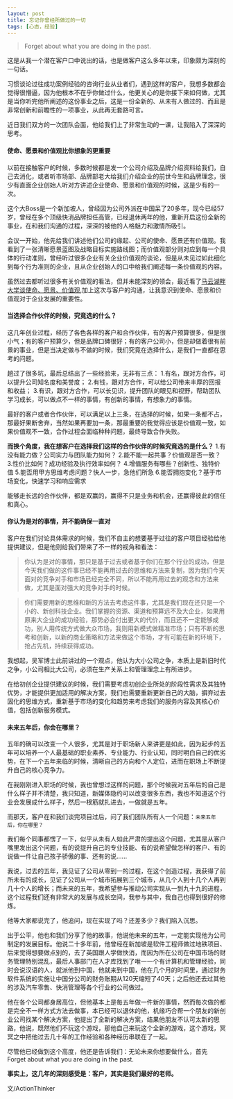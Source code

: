 ```yaml
---
layout: post
title: 忘记你曾经所做过的一切
tags: [心态，经验]
---
```


> Forget about what you are doing in the past.

这是从我一个潜在客户口中说出的话，也是做客户这么多年以来，印象颇为深刻的一句话。

习惯谈论过往成功案例经验的咨询行业从业者们，遇到这样的客户，我想多数都会觉得很懵逼，因为他根本不在乎你做过什么，他更关心的是你接下来如何做，尤其是当你听完他所阐述的这份事业之后，这是一份全新的、从未有人做过的、而且是非常创新和前瞻性的一项事业，从此再无套路可言。

近日我们双方的一次团队会面，他给我们上了非常生动的一课，让我陷入了深深的思考。

#### 使命、愿景和价值观比你想象的更重要 
以前在接触客户的时候，多数时候都是发一个公司介绍及品牌介绍资料给我们，自己去消化，或者听市场部、品牌部老大给我们介绍企业的前世今生和品牌理念，很少有直面企业创始人听对方讲述企业使命、愿景和价值观的时候，这是少有的一次。

这个大Boss是一个新加坡人，曾经因为公司外派在中国呆了20多年，现今已经57岁，曾经在多个顶级快消品牌担任高管，已经退休两年的他，重新开启这份全新的事业，在和我们沟通的过程，深深的被他的人格魅力和激情所吸引。

会议一开始，他先给我们讲述他们公司的缘起、公司的使命、愿景还有价值观。我看到了一张清晰愿景蓝图及战略目标实施路线图；而价值观部分则对应到每一个具体的行动准则，曾经听过很多企业有关企业价值观的谈论，但是从未见过如此细化到每个行为准则的企业，且从企业创始人的口中给我们阐述每一条价值观的内容。

虽然过去都听过很多有关价值观的看法，但并未能深刻的领会，最近看了[马云湖畔大学谈使命、愿景、价值观](http://v.qq.com/x/page/b03438b830w.html),加上这次与客户的沟通，让我意识到使命、愿景和价值观对于企业发展的重要性。

#### 当选择合作伙伴的时候，究竟选的什么？
这几年创业过程，经历了各色各样的客户和合作伙伴，有的客户预算很多，但是很小气；有的客户预算少，但是品牌口碑很好；有的客户公司小，但是却做着很有前景的事业，但是当决定做与不做的时候，我们究竟在选择什么，是我们一直都在思考的问题。

趟过了很多坑，最后总结出了一些经验来，无非有三点：
1.有名，跟对方合作，可以提升公司知名度和美誉度；
2.有钱，跟对方合作，可以给公司带来丰厚的回报和收益；
3.有识，跟对方合作，可以长见识，提升团队的眼见和视野，帮助团队学习成长，可以做点不一样的事情，有创新的事情，有想象力的事情。

最好的客户或者合作伙伴，可以满足以上三条，在选择的时候，如果一条都不占，那最好果断舍弃，当然如果再要加一条，那最重要的我觉得应该是价值观一致，如果价值观不一致，合作过程会面临种种问题，最终导致合作失败。

**而换个角度，我在想客户在选择我们这样的合作伙伴的时候究竟选的是什么？**
1.有没有能力做？公司实力与团队能力如何？
2.能不能一起共事？价值观是否一致？
3.性价比如何？成功经验及执行效率如何？
4.增值服务有哪些？创新性、独特价值
5.能否用甲方思维考虑问题？快人一步，急他们所急
6.能否拥抱变化？基于市场变化，快速学习和响应需求

能够走长远的合作伙伴，都是双赢的，赢得不只是业务和机会，还赢得彼此的信任和真心。


#### 你认为是对的事情，并不能确保一直对

客户在我们讨论具体需求的时候，我们不自主的想要基于过往的客户项目经验给他提供建议，但是他则给我们带来了不一样的视角和看法：

> 你认为是对的事情，那只是基于过去或者基于你们在那个行业的成功，但是今天我们做的这件事已经不能再用过去的思维和方法来复制，因为我们今天面对的竞争对手和市场已经完全不同，所以不能再用过去的观念和方法来做，尤其是面对强大的竞争对手的时候。

>你们需要用新的思维和新的方法去考虑这件事，尤其是我们现在还只是一个小的、新创科技企业。我们掌握的资源、渠道和预算远不及大企业，如果用原来大企业的成功经验，那势必会付出更大的代价，而且还不一定能够成功，别人用传统方式做大众市场，我则用新模式做精准市场；只有不断的思考和创新，以新的商业策略和方法来做这个市场，才有可能在新的环境下，抢占先机，持续获得成功。

我想起，吴军博士此前讲过的一个观点，他认为大小公司之争，本质上是新旧时代之争，小公司相比大公司，必须在生产关系上和管理理念上有所进步。

在给初创企业提供建议的时候，我们需要考虑初创企业所处的阶段性需求及其独特优势，才能提供更加适用的解决方案，我们也需要重新更新自己的大脑，摒弃过去固化的思维方式，重新基于市场的变化和趋势来考虑我们的服务内容及其核心价值，包括创新服务模式。


#### 未来五年后，你会在哪里？

五年的确可以改变一个人很多，尤其是对于职场新人来讲更是如此，因为起步的五年可以培养一个人最基础的职业素养、专业能力、行业认知，同时明白自己的优劣势，在下一个五年来临的时候，清晰自己的方向和个人定位，进而在职场上不断提升自己的核心竞争力。

在我刚刚进入职场的时候，我也曾想过这样的问题，那个时候我对五年后的自己是什么样子并不清楚，我只知道，新媒体隐约可以改变很多东西，我也不知道这个行业会发展成什么样子，然后一根筋就扎进去，一做就是五年。

而那天，客户在和我们谈完项目过后，问了我们团队所有人一个问题：`未来五年后，你在哪里？`

我们每个同事都愣了一下，似乎从未有人如此严肃的提出这个问题，尤其是从客户嘴里发出这个问题，有的说提升自己的专业技能、有的说希望做怎样的客户、有的说做一件让自己孩子骄傲的事、还有的说......

我说，过去的五年，我见证了公司从零到一的过程，在这个创造过程，我获得了前所未有的成长，见证了公司从一个城市拓展到三个城市，从几个人到十几个人再到几十个人的增长；而未来的五年，我希望参与推动公司实现从一到九十九的进程，这个过程我们还有非常大的发展与成长空间，我参与其中，我自己也得到很好的修炼。

他等大家都说完了，他追问，现在实现了吗？还差多少？我们陷入沉思。

出于公平，他也和我们分享了他的故事，他说他未来的五年，一定能实现他为公司制定的发展目标。他说二十多年前，他曾经在新加坡是软件工程师做过地铁项目、后来觉得想要做点别的，去了英国跟人学做快消，而因为所在公司在中国市场的财务管理特别混乱，最后人事部门在人才库找到了唯一一个有计算机和管理经验，同时会说汉语的人，就派他到中国，他就来到中国，他在几个月的时间里，通过财务软件系统的实施让中国分公司的财务账期从120天缩短了40天；之后他还去过其他的涉及汽车零售、快消管理等各个行业的公司做过。

他在各个公司都身居高位，但他基本上是每五年做一件新的事情，然而每次做的都是完全不一样方式方法去做事，本已经可以退休的他，机缘巧合帮一个朋友的新创业公司找某个解决方案，他提出了全新的解决方案，结果他朋友不认可太新的思路，他说，既然他们不玩这个游戏，那他自己来玩这个全新的游戏，这个游戏，冥冥之中把他过去几十年的工作经验和各种经历串联在了一起。

尽管他已经做到这个高度，他还是告诉我们：无论未来你想要做什么，首先Forget about what you are doing in the past.

**事实上，这几年的深刻感受是：客户，其实是我们最好的老师。**


文/ActionThinker 



